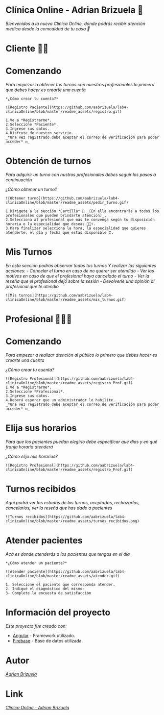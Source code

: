 # Clínica Online - Adrian Brizuela 🏥

_Bienvenidos a la nueva Clínica Online, donde podrás recibir atención médica desde la comodidad de tu casa 🏡_

# Cliente 🧑🏽
# Comenzando 
_Para empezar a obtener tus turnos con nuestros profesionales lo primero que debes hacer es *crearte una cuenta*_

```
*¿Cómo crear tu cuenta?*

![Registro Paciente](https://github.com/aabrizuela/lab4-clinicaOnline/blob/master/readme_assets/registro.gif)

1.Ve a *Registrarme*.
2.Seleccione *Paciente*.
3.Ingrese sus datos.
4.Disfrute de nuestro servicio.
_*Una vez registrado debe aceptar el correo de verificación para poder acceder* ✉_
```
# Obtención de turnos
_Para adquirir un turno con nustros profesionales debes seguir los pasos a continuación_


*¿Cómo obtener un turno?*

```
![Obtener turno](https://github.com/aabrizuela/lab4-clinicaOnline/blob/master/readme_assets/pedir_turno.gif)

1.Dirigete a la sección *Cartilla* 📄 _(En ella encontrarás a todos los profesionales que pueden brindarte atención)_.
2.Selecciona al profesional que más te convenga según tu disposición horaria o la especialidad que deseas 👩🏽‍⚕️.
3.Para finalizar selecciona la hora, la especialidad que quieres atenderte, el día y fecha que estás disponible ⏰.
```
# Mis Turnos
_En esta sección podrás observar todos tus turnos_
_Y realizar las siguientes acciones:  - Cancelar el turno en caso de no querer ser atendido
                                      - Ver los motivos en caso de que el profesional haya cancelado el turno
                                      - Ver la reseña que el profesional dejó sobre la sesión
                                      - Devolverle una opinión al profesional que te atendió_

```
![Mis turnos](https://github.com/aabrizuela/lab4-clinicaOnline/blob/master/readme_assets/mis_turnos.gif)
```

# Profesional 👩🏽‍⚕️
# Comenzando 
_Para empezar a realizar atención al público lo primero que debes hacer es *crearte una cuenta*_

*¿Cómo crear tu cuenta?*
```
![Registro Profesional](https://github.com/aabrizuela/lab4-clinicaOnline/blob/master/readme_assets/registro_Prof.gif)
1.Ve a *Registrarme*.
2.Seleccione *Profesional*.
3.Ingrese sus datos.
4.Deberá esperar que un administrador lo habilite.
_*Una vez registrado debe aceptar el correo de verificación para poder acceder* ✉_
```
# Elija sus horarios
_Para que los pacientes puedan elegirlo debe especificar qué días y en qué franja horaria atenderá_


*¿Cómo elijo mis horarios?*
```
![Registro Profesional](https://github.com/aabrizuela/lab4-clinicaOnline/blob/master/readme_assets/registro_Prof.gif)
```

# Turnos recibidos
_Aquí podrá ver los estados de los turnos, aceptarlos, rechazarlos, cancelarlos, ver la reseña que has dado a pacientes_

```
![Turnos recibidos](https://github.com/aabrizuela/lab4-clinicaOnline/blob/master/readme_assets/turnos_recibidos.png)
```

# Atender pacientes
_Acá es donde atenderás a los pacientes que tengas en el día_

``` 
*¿Cómo atender un paciente?*

![Atender paciente](https://github.com/aabrizuela/lab4-clinicaOnline/blob/master/readme_assets/atender.gif)

1. Seleccione el paciente que corresponda atender.
2. Indiqué el diagnóstico del mismo-
3- Complete la encuesta de satisfacción
```

# Información del proyecto

_Este proyecto fue creado con:_
* [Angular](https://angular.io/) - Framework utilizado.
* [Firebase](https://firebase.google.com/) - Base de datos utilizada.

# Autor
_[Adrian Brizuela](https://github.com/aabrizuela)_

# Link
_[Clínica Online - Adrian Brizuela](https://tp-lab4-clinicaonline.herokuapp.com)_
